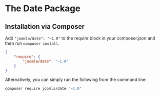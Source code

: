 # The Date Package


## Installation via Composer

Add `"joomla/date": "~1.0"` to the require block in your composer.json and then run `composer install`.

```json
{
	"require": {
		"joomla/date": "~1.0"
	}
}
```

Alternatively, you can simply run the following from the command line:

```sh
composer require joomla/date "~1.0"
```
